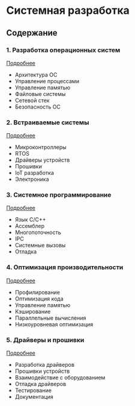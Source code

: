 # Системная разработка

## Содержание

### 1. Разработка операционных систем
[Подробнее](/specializations/system/os/index.md)
- Архитектура ОС
- Управление процессами
- Управление памятью
- Файловые системы
- Сетевой стек
- Безопасность ОС

### 2. Встраиваемые системы
[Подробнее](/specializations/system/embedded/index.md)
- Микроконтроллеры
- RTOS
- Драйверы устройств
- Прошивки
- IoT разработка
- Электроника

### 3. Системное программирование
[Подробнее](/specializations/system/programming/index.md)
- Язык C/C++
- Ассемблер
- Многопоточность
- IPC
- Системные вызовы
- Отладка

### 4. Оптимизация производительности
[Подробнее](/specializations/system/performance/index.md)
- Профилирование
- Оптимизация кода
- Управление памятью
- Кэширование
- Параллельные вычисления
- Низкоуровневая оптимизация

### 5. Драйверы и прошивки
[Подробнее](/specializations/system/drivers/index.md)
- Разработка драйверов
- Прошивки устройств
- Взаимодействие с оборудованием
- Отладка драйверов
- Тестирование
- Документация
